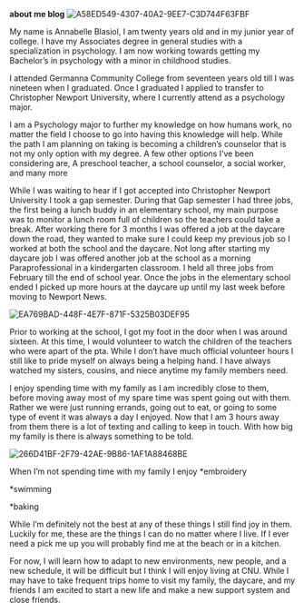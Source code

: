 **about me blog**
![A58ED549-4307-40A2-9EE7-C3D744F63FBF](https://user-images.githubusercontent.com/112191489/187544929-1c57212c-dbab-4999-9933-110fd26c7f9c.jpg)

My name is Annabelle Blasiol, I am twenty years old and in my junior year of college. I have my Associates degree in general studies with a specialization in psychology. I am now working towards getting my Bachelor’s in psychology with a minor in childhood studies. 

I attended Germanna Community College from seventeen years old till I was nineteen when I graduated. Once I graduated I applied to transfer to Christopher Newport University, where I currently attend as a psychology major. 

I am a Psychology major to further my knowledge on how humans work, no matter the field I choose to go into having this knowledge will help. While the path I am planning on taking is becoming a children’s counselor that is not my only option with my degree. A few other options I’ve been considering are, A preschool teacher, a school counselor, a social worker, and many more
 
While I was waiting to hear if I got accepted into Christopher Newport University I took a gap semester. During that Gap semester I had three jobs, the first being a lunch buddy in an elementary school, my main purpose was to monitor a lunch room full of children so the teachers could take a break. After working there for 3 months I was offered a job at the daycare down the road, they wanted to make sure I could keep my previous job so I worked at both the school and the daycare. Not long after starting my daycare job I was offered another job at the school as a morning Paraprofessional in a kindergarten classroom. I held all three jobs from February till the end of school year. Once the jobs in the elementary school ended I picked up more hours at the daycare up until my last week before moving to Newport News. 

![EA769BAD-448F-4E7F-871F-5325B03DEF95](https://user-images.githubusercontent.com/112191489/187545539-5a250b57-9deb-4b74-98a1-2ac44a6bdf67.jpg)


Prior to working at the school, I got my foot in the door when I was around sixteen. At this time, I would volunteer to watch the children of the teachers who were apart of the pta. While I don’t have much official volunteer hours I still like to pride myself on always being a helping hand. I have always watched my sisters, cousins, and niece anytime my family members need. 

I enjoy spending time with my family as I am incredibly close to them, before moving away most of my spare time was spent going out with them. Rather we were just running errands, going out to eat, or going to some type of event it was always a day I enjoyed. Now that I am 3 hours away from them there is a lot of texting and calling to keep in touch. With how big my family is there is always something to be told.

![266D41BF-2F79-42AE-9B86-1AF1A88468BE](https://user-images.githubusercontent.com/112191489/187545590-b8958e1c-ffa0-4d3a-9d11-2b2a63a58b05.jpg)


When I’m not spending time with my family I enjoy 
*embroidery

*swimming 

*baking

While I’m definitely not the best at any of these things I still find joy in them. Luckily for me, these are the things I can do no matter where I live. If I ever need a pick me up you will probably find me at the beach or in a kitchen. 

For now, I will learn how to adapt to new environments, new people, and a new schedule, it will be difficult but I think I will enjoy living at CNU. While I may have to take frequent trips home to visit my family, the daycare, and my friends I am excited to start a new life and make a new support system and close friends. 
